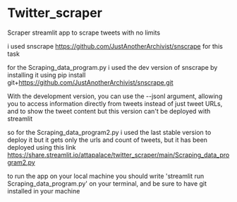 # Twitter_scraper
Scraper streamlit app to scrape tweets with no limits

i used snscrape https://github.com/JustAnotherArchivist/snscrape for this task

for the Scraping_data_program.py i used the dev version of snscrape by installing it using 
pip install git+https://github.com/JustAnotherArchivist/snscrape.git

With the development version, you can use the --jsonl argument, allowing you to access information directly from tweets instead of just tweet URLs, and to show the tweet content but this version can't be deployed with streamlit 

so for the Scraping_data_program2.py i used the last stable version to deploy it but it gets only the urls and count of tweets, but it has been deployed using this link https://share.streamlit.io/attapalace/twitter_scraper/main/Scraping_data_program2.py


to run the app on your local machine you should write 'streamlit run Scraping_data_program.py' on your terminal, and be sure to have git installed in your machine

